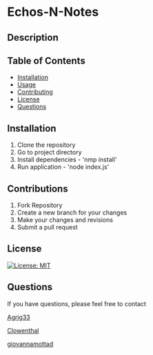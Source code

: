 # Echos-N-Notes

## Description


## Table of Contents

  - [Installation](#installation)
  - [Usage](#usage)
  - [Contributing](#contributing)
  - [License](#License)
  - [Questions](#questions)

  ## Installation

  1. Clone the repository 
  2. Go to project directory 
  3. Install dependencies - 'nmp install'
  4. Run application - 'node index.js'

  ## Contributions

1. Fork Repository
2. Create a new branch for your changes
3. Make your changes and revisions
4. Submit a pull request

## License
[![License: MIT](https://img.shields.io/badge/License-MIT-yellow.svg)](https://opensource.org/licenses/MIT)

## Questions
If you have questions, please feel free to contact 

[Agrig33](https://github.com/Agrig33)

[Clowenthal](https://github.com/Clowenthal)

[giovannamottad](https://github.com/giovannamottad)
